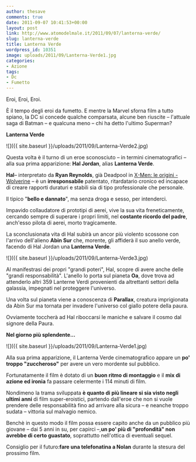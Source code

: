 ```yaml
---
author: thesave
comments: true
date: 2011-09-07 10:41:53+00:00
layout: post
link: http://www.atomodelmale.it/2011/09/07/lanterna-verde/
slug: lanterna-verde
title: Lanterna Verde
wordpress_id: 10351
image: uploads/2011/09/Lanterna-Verde1.jpg
categories:
- Azione
tags:
- Dc
- Fumetto
---
```


Eroi, Eroi, Eroi.

È il tempo degli eroi da fumetto. E mentre la Marvel sforna film a tutto spiano, la DC si concede qualche comparsata, alcune ben riuscite – l'attuale saga di Batman – e qualcuna meno – chi ha detto l'ultimo Superman?

**Lanterna Verde**

![]({{ site.baseurl }}/uploads/2011/09/Lanterna-Verde2.jpg)

Questa volta è il turno di un eroe sconosciuto – in termini cinematografici – alla sua prima apparizione: **Hal Jordan**, alias **Lanterna Verde**.

**Hal**– interpretato da **Ryan Reynolds**, già Deadpool in [X-Men: le origini - Wolverine](/2009/05/23/x-men-le-origini-wolverine.html) – è un **irresponsabile** patentato, ritardatario cronico ed incapace di creare rapporti duraturi e stabili sia di tipo professionale che personale.

Il tipico "**bello e dannato**", ma senza droga e sesso, per intenderci.

Impavido collaudatore di prototipi di aerei, vive la sua vita freneticamente, cercando sempre di superare i propri limiti, nel **costante ricordo del padre**, anch'esso pilota di aerei, morto tragicamente.

La sconclusionata vita di Hal subirà un ancor più violento scossone con l'arrivo dell'alieno **Abin Sur** che, morente, gli affiderà il suo anello verde, facendo di Hal Jordan una **Lanterna Verde**.

![]({{ site.baseurl }}/uploads/2011/09/Lanterna-Verde3.jpg)

Al manifestrasi dei propri "grandi poteri", Hal, scopre di avere anche delle "grandi responsabilità". L'anello lo porta sul pianeta **Oa**, dove trova ad attenderlo altri 359 Lanterne Verdi provenienti da altrettanti settori della galassia, impegnati nel proteggere l'universo.

Una volta sul pianeta viene a conoscenza di **Parallax**, creatura imprigionata da Abin Sur ma tornata per invadere l'universo col giallo potere della paura.

Ovviamente toccherà ad Hal riboccarsi le maniche e salvare il cosmo dal signore della Paura.

**Nel giorno più splendente...**

![]({{ site.baseurl }}/uploads/2011/09/Lanterna-Verde1.jpg)

Alla sua prima apparizione, il Lanterna Verde cinematografico appare un **po' troppo "zuccheroso"** per avere un vero mordente sul pubblico.

Fortunatamente il film è dotato di un **buon ritmo di montaggio** e il **mix di azione ed ironia** fa passare celermente i 114 minuti di film.

Nondimeno la trama sviluppata **è quanto di più lineare si sia visto negli ultimi anni** di film super-eroistici, partendo dall'eroe che non si vuole prendere delle responsabilità fino ad arrivare alla sicura – e neanche troppo sudata – vittoria sul malvagio nemico.

Benchè in questo modo il film possa essere capito anche da un pubblico più giovane – dai 5 anni in su, per capirci –,**un po' più di "profondità" non avrebbe di certo guastato**, soprattutto nell'ottica di eventuali sequel.

Consiglio per il futuro:**fare una telefonatina a Nolan** durante la stesura del prossimo film.
